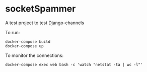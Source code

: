 # socketSpammer
A test project to test Django-channels

To run:
```
docker-compose build
docker-compose up
```

To monitor the connections:
```
docker-compose exec web bash -c 'watch "netstat -ta | wc -l"' 
```
